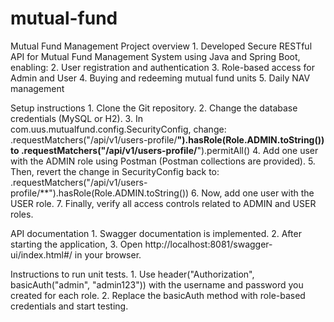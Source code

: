 # mutual-fund
Mutual Fund Management
Project overview
		1.	Developed Secure RESTful API for Mutual Fund Management System using Java and Spring Boot, enabling:
		2.	User registration and authentication
		3.	Role-based access for Admin and User
		4.	Buying and redeeming mutual fund units
		5.	Daily NAV management

Setup instructions 
		1.	Clone the Git repository.
		2.	Change the database credentials (MySQL or H2).
		3.	In com.uus.mutualfund.config.SecurityConfig, change:
			.requestMatchers("/api/v1/users-profile/**").hasRole(Role.ADMIN.toString()) to	.requestMatchers("/api/v1/users-profile/**").permitAll()
		4.	Add one user with the ADMIN role using Postman (Postman collections are provided).
		5.	Then, revert the change in SecurityConfig back to:
		    .requestMatchers("/api/v1/users-profile/**").hasRole(Role.ADMIN.toString())
		6.	Now, add one user with the USER role.
		7.	Finally, verify all access controls related to ADMIN and USER roles.

		
API documentation
		1.	Swagger documentation is implemented.
		2.	After starting the application,
		3.	Open http://localhost:8081/swagger-ui/index.html#/ in your browser.

Instructions to run unit tests.
        1. Use header("Authorization", basicAuth("admin", "admin123")) with the username and password you created for each role.
		2. Replace the basicAuth method with role-based credentials and start testing. 
		 
		 


